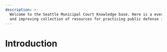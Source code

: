 ```yaml
---
description: >-
  Welcome to the Seattle Municipal Court Knowledge base. Here is a ever evolving
  and improving collection of resources for practicing public defense in SMC.
---
```


# Introduction



